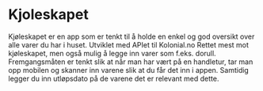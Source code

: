 # Kjoleskapet
Kjøleskapet er en app som er tenkt til å holde en enkel og god oversikt over alle varer du har i huset. Utviklet med APIet til Kolonial.no
Rettet mest mot kjøleskapet, men også mulig å legge inn varer som f.eks. dorull. 
Fremgangsmåten er tenkt slik at når man har vært på en handletur, tar man opp mobilen og skanner inn varene slik at du får det inn i appen. 
Samtidig legger du inn utløpsdato på de varene det er relevant med dette.
